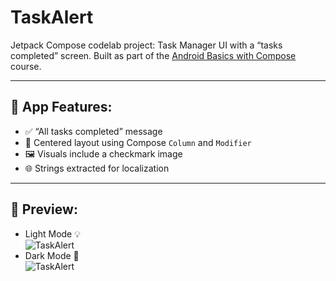 # TaskAlert
Jetpack Compose codelab project: Task Manager UI with a “tasks completed” screen.
Built as part of the [Android Basics with Compose](https://developer.android.com/courses/pathways/android-basics-compose-unit-1-pathway-3) course.

---

## 📱 App Features:
- ✅ “All tasks completed” message
- 🎯 Centered layout using Compose `Column` and `Modifier`
- 🖼️ Visuals include a checkmark image
- 🌐 Strings extracted for localization

---
## 📸 Preview:

- Light Mode 💡 <br> 
![TaskAlert](screenshots/assets/assets1.jpeg) <br>
- Dark Mode 🌙 <br>
![TaskAlert](screenshots/assets/assets2.jpeg) <br>


